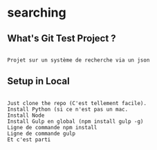 # searching

## What's Git Test Project ?

```

Projet sur un système de recherche via un json

```


## Setup in Local

```

Just clone the repo (C'est tellement facile).
Install Python (si ce n'est pas un mac.
Install Node
Install Gulp en global (npm install gulp -g)
Ligne de commande npm install
Ligne de commande gulp
Et c'est parti

```
